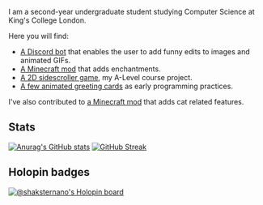 I am a second-year undergraduate student studying Computer Science at King's College London.

Here you will find:
- [A Discord bot](https://github.com/ShaksterNano/Media-Manipulator-Discord-Bot) that enables the user to
add funny edits to images and animated GIFs.
- [A Minecraft mod](https://github.com/ShaksterNano/Entranced) that adds enchantments.
- [A 2D sidescroller game](https://github.com/ShaksterNano/NEA-Sidescroller-Game), my A-Level course project.
- [A few animated greeting cards](https://github.com/ShaksterNano/Animated-Cards) as early programming practices.

I've also contributed to [a Minecraft mod](https://github.com/fox-lol/cats-plus) that adds cat related features.

## Stats
[![Anurag's GitHub stats](https://github-readme-stats.vercel.app/api?username=ShaksterNano&count_private=true&show_icons=true)](https://github.com/anuraghazra/github-readme-stats)
[![GitHub Streak](https://streak-stats.demolab.com/?user=ShaksterNano)](https://git.io/streak-stats)

## Holopin badges
[![@shaksternano's Holopin board](https://holopin.me/shaksternano)](https://holopin.io/@shaksternano)
